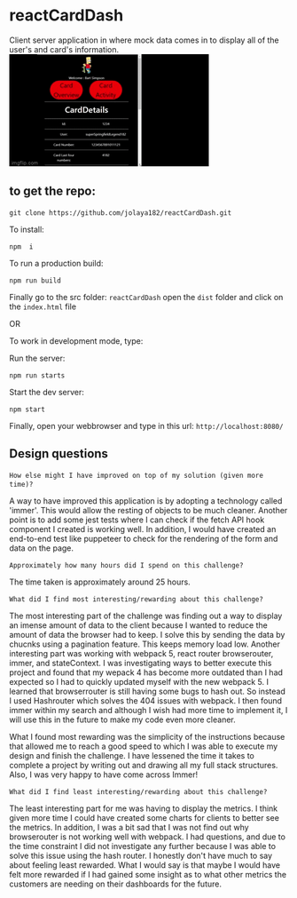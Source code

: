# reactCardDash

Client server application in where mock data comes in to display all of the user's and card's information.
<img src="./frontend/images/c.gif" title="c"/>

## to get the repo:

```
git clone https://github.com/jolaya182/reactCardDash.git

```

To install:
```
npm  i
```

To run a production build:
```
npm run build
```

Finally go to the src folder: `reactCardDash`
open the `dist` folder and click on the `index.html` file

OR

To work in development mode, type:

Run the server:
```
npm run starts
```

Start the dev server:
```
npm start
```
Finally, open your webbrowser and type in this url: `http://localhost:8080/` 


## Design questions

```
How else might I have improved on top of my solution (given more time)?
```

A way to have improved this application is by adopting a technology called 'immer'. This would allow the resting of objects to be much cleaner. Another point is to add some jest tests where I can check if the fetch API hook component I created is working well. In addition, I would have created an end-to-end test like puppeteer to check for the rendering of the form and data on the page.

```
Approximately how many hours did I spend on this challenge?
```
The time taken is approximately around 25 hours.

```
What did I find most interesting/rewarding about this challenge?
````
The most interesting part of the challenge was finding out a way to display an imense amount of data to the client because I wanted to reduce the amount of data the browser had to keep. I solve this by sending the data by chucnks using a pagination feature. This keeps memory load low. Another interesting part was working with webpack 5, react router browserouter, immer, and stateContext. I was investigating ways to better execute this project and found that my wepack 4 has become more outdated than I had expected so I had to quickly updated myself with the new webpack 5. I learned that browserrouter is still having some bugs to hash out. So instead I used Hashrouter which solves the 404 issues with webpack. I then found immer within my search and although I wish had more time to implement it, I will use this in the future to make my code even more cleaner.

What I found most rewarding was the simplicity of the instructions because that allowed me to reach a good speed to which I was able to execute my design and finish the challenge. I have lessened the time it takes to complete a project by writing out and drawing all my full stack structures. Also, I was very happy to have come across Immer! 

```
What did I find least interesting/rewarding about this challenge?
```
The least interesting part for me was having to display the metrics. I think given more time I could have created some charts for clients to better see the metrics. In addition, I was a bit sad that I was not find out why browserouter is not working well with webpack. I had questions, and due to the time constraint I did not investigate any further because I was able to solve this issue using the hash router. 
I honestly don't have much to say about feeling least rewarded. What I would say is that maybe I would have felt more rewarded if I had gained some insight as to what other metrics the customers are needing on their dashboards for the future.

